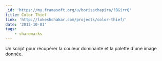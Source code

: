 ```yaml
---
_id: 'https://my.framasoft.org/u/borisschapira/?BGirrQ'
title: Color Thief
link: 'http://lokeshdhakar.com/projects/color-thief/'
date: '2013-10-01'
tags:
    - sharemarks
---
```


<div class="markdown"><p>Un script pour récupérer la couleur dominante et la palette d'une image donnée.
</p></div>
